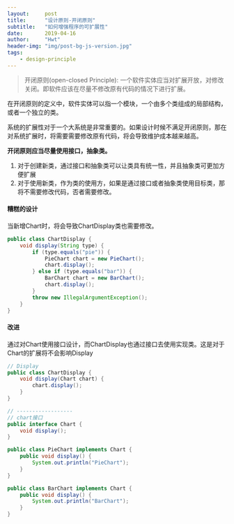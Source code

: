 ```yaml
---
layout:     post
title:      "设计原则-开闭原则"
subtitle:   "如何增强程序的可扩展性"
date:       2019-04-16
author:     "Hwt"
header-img: "img/post-bg-js-version.jpg"
tags:
    - design-principle
---
```


> 开闭原则(open-closed Principle): 一个软件实体应当对扩展开放，对修改关闭。即软件应该在尽量不修改原有代码的情况下进行扩展。

在开闭原则的定义中，软件实体可以指一个模块，一个由多个类组成的局部结构，或者一个独立的类。

系统的扩展性对于一个大系统是非常重要的。如果设计时候不满足开闭原则，那在对系统扩展时，将需要需要修改原有代码，将会导致维护成本越来越高。

**开闭原则应当尽量使用接口，抽象类。**
1. 对于创建新类，通过接口和抽象类可以让类具有统一性，并且抽象类可更加方便扩展
2. 对于使用新类，作为类的使用方，如果是通过接口或者抽象类使用目标类，那将不需要修改代码，否者需要修改。


#### 糟糕的设计
当新增Chart时，将会导致ChartDisplay类也需要修改。
```java
public class ChartDisplay {
    void display(String type) {
        if (type.equals("pie")) {
            PieChart chart = new PieChart();
            chart.display();
        } else if (type.equals("bar")) {
            BarChart chart = new BarChart();
            chart.display();
        }
        throw new IllegalArgumentException();
    }
}
```

#### 改进
通过对Chart使用接口设计，而ChartDisplay也通过接口去使用实现类。这是对于Chart的扩展将不会影响Display

```java
// Display
public class ChartDisplay {
    void display(Chart chart) {
        chart.display();
    }
}

// ------------------
// chart接口
public interface Chart {
    void display();
}

public class PieChart implements Chart {
    public void display() {
        System.out.println("PieChart");
    }
}

public class BarChart implements Chart {
    public void display() {
        System.out.println("BarChart");
    }
}


```
